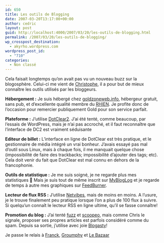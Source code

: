 ```yaml
---
id: 650
title: Les outils de Blogging
date: 2007-03-20T13:17:00+00:00
author: cedric
layout: post
guid: http://localhost:4000/2007/03/20/les-outils-de-blogging.html
permalink: /2007/03/20/les-outils-de-blogging/
wp_crosspost_destination:
  - akyrho.wordpress.com
wordpress_post_id:
  - "710"
categories:
  - Non classé
---
```

Cela faisait longtemps qu’on avait pas vu un nouveau buzz sur la blogosphère. Celui-ci me vient de [Christophe](http://bleebot.com/blog/index.php/2007/03/20/135-les-outils-de-blogging), il a pour but de mieux connaître les outils utilisés par les bloggeurs.

**Hébergement :** Je suis hébergé chez [goldzoneweb.info](http://www.goldzoneweb.info/), hébergeur gratuit, sans pub, et d’excellente qualité membre du [RHIEN](http://www.rhien.org/). Je profite donc de l’occasion pour remercier publiquement Gold pour son service parfait.

**Plateforme :** J’utilise [DotClear2](http://www.dotclear.net/). J’ai été tenté, comme beaucoup, par l’essais de WordPress, mais je n’ai pas accroché, et il faut reconnaître que l’interface de DC2 est vraiment séduisante

**Editeur de billet :** L’interface en ligne de DotClear est très pratique, et le gestionnaire de média intégré un vrai bonheur. J’avais essayé pas mal d’outil sous Linux, mais à chaque fois, il me manquait quelque chose (impossibilité de faire des trackbacks; impossibilité d’ajouter des tags; etc). Cela doit venir du fait que DotClear est mal connu en dehors de la francophonie.

**Outils de statistique :** Je me suis soigné, je ne regarde plus mes statistiques 🙂 Mais je suis tout de même inscrit sur [MyBlogLog](http://www.mybloglog.com/) et je regarde de temps à autre mes graphiques sur [FeedBurner](http://www.feedburner.com/).

**Lecteur de flux RSS :** J’utilise [Netvibes](http://www.netvibes.com/), mais de moins en moins. A l’usure, je le trouve finalement peu pratique lorsque l’on a plus de 100 flux à suivre. Si quelqu’un connaît le lecteur RSS en ligne ultime, qu’il se fasse connaître!

**Promotion du blog :** J’ai tenté [fuzz](http://www.fuzz.fr/) et [scoopeo](http://www.scoopeo.com/), mais comme Chris le signale, proposer ses propres articles est parfois considéré comme du spam. Depuis sa sortie, j’utilise avec joie [Blogasty](http://www.blogasty.com/)!

Je passe le relais à [Franck](http://franck.paul.free.fr), [Groumphy](http://my.opera.com/Groumphy) et [Le Bazaar](http://rdaali.mon-blog.org/index.php/)